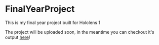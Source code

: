 # FinalYearProject
This is my final year project built for Hololens 1

The project will be uploaded soon, in the meantime you can checkout it's output [here](https://onedrive.live.com/?cid=55a681def2804fde&id=55A681DEF2804FDE%214200&authkey=!AJrovaYYpI1-VEU)!
